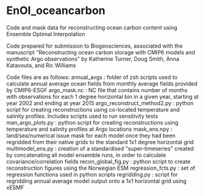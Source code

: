 # EnOI_oceancarbon
Code and mask data for reconstructing ocean carbon content using Ensemble Optimal Interpolation

Code prepared for submission to Biogeosciences, associated with the manuscript "Reconstructing ocean carbon storage with CMIP6 models and
synthetic Argo observations" by
Katherine Turner, Doug Smith, Anna Katavouta, and Ric Williams

Code files are as follows:
annual_avgs : folder of zsh scripts used to calculate annual average ocean fields from monthly average fields provided by CMIP6-ESGF
argo_mask.nc : NC file that contains number of months with observations for each 1 degree horizontal bin in a given year, starting at year 2002 and ending at year 2015
argo_reconstruct_method2.py : python script for creating reconstructions using co-located temperature and salinity profiles. Includes scripts used to run sensitivity tests
man_argo_plots.py : python script for creating reconstructions using temperature and salinity profiles at Argo locations
mask_ens.npy : land/sea/numerical issue mask for each model once they had been regridded from their native grids to the standard 1x1 degree horizontal grid
multimodel_ens.py : creation of a standardised "super-timeseries" created by concatenating all model ensemble runs, in order to calculate covariance/correlation fields
recon_global_fig.py : python script to create reconstruction figures using the Norwegian ESM
regression_fcts.py : set of regression functions used in python scripts
regridding.py : script for regridding annual average model output onto a 1x1 horizontal grid using xESMF
